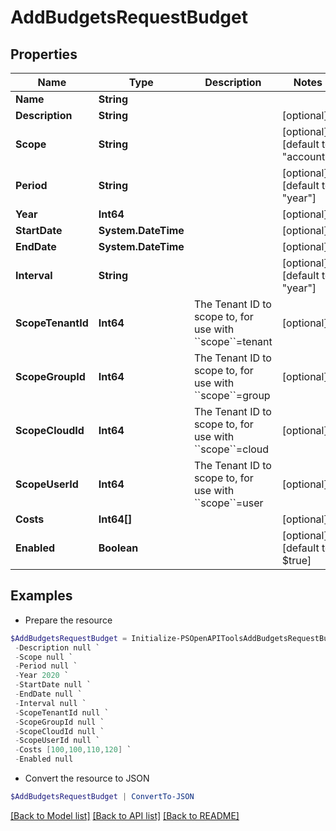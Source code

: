 # AddBudgetsRequestBudget
## Properties

Name | Type | Description | Notes
------------ | ------------- | ------------- | -------------
**Name** | **String** |  | 
**Description** | **String** |  | [optional] 
**Scope** | **String** |  | [optional] [default to "account"]
**Period** | **String** |  | [optional] [default to "year"]
**Year** | **Int64** |  | [optional] 
**StartDate** | **System.DateTime** |  | [optional] 
**EndDate** | **System.DateTime** |  | [optional] 
**Interval** | **String** |  | [optional] [default to "year"]
**ScopeTenantId** | **Int64** | The Tenant ID to scope to, for use with &#x60;&#x60;scope&#x60;&#x60;&#x3D;tenant  | [optional] 
**ScopeGroupId** | **Int64** | The Tenant ID to scope to, for use with &#x60;&#x60;scope&#x60;&#x60;&#x3D;group   | [optional] 
**ScopeCloudId** | **Int64** | The Tenant ID to scope to, for use with &#x60;&#x60;scope&#x60;&#x60;&#x3D;cloud  | [optional] 
**ScopeUserId** | **Int64** | The Tenant ID to scope to, for use with &#x60;&#x60;scope&#x60;&#x60;&#x3D;user  | [optional] 
**Costs** | **Int64[]** |  | [optional] 
**Enabled** | **Boolean** |  | [optional] [default to $true]

## Examples

- Prepare the resource
```powershell
$AddBudgetsRequestBudget = Initialize-PSOpenAPIToolsAddBudgetsRequestBudget  -Name null `
 -Description null `
 -Scope null `
 -Period null `
 -Year 2020 `
 -StartDate null `
 -EndDate null `
 -Interval null `
 -ScopeTenantId null `
 -ScopeGroupId null `
 -ScopeCloudId null `
 -ScopeUserId null `
 -Costs [100,100,110,120] `
 -Enabled null
```

- Convert the resource to JSON
```powershell
$AddBudgetsRequestBudget | ConvertTo-JSON
```

[[Back to Model list]](../README.md#documentation-for-models) [[Back to API list]](../README.md#documentation-for-api-endpoints) [[Back to README]](../README.md)

